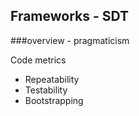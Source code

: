 ## Frameworks - SDT

###overview - pragmaticism

Code metrics

* Repeatability
* Testability
* Bootstrapping
